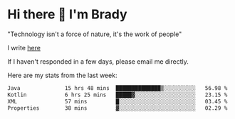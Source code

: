 # Hi there 👋 I'm Brady

"Technology isn't a force of nature, it's the work of people"

I write [here](https://github.com/hawk0120/blog)

If I haven't responded in a few days, please email me directly. 

Here are my stats from the last week:
<!--START_SECTION:waka-->

```txt
Java              15 hrs 48 mins  ██████████████▒░░░░░░░░░░   56.98 %
Kotlin            6 hrs 25 mins   █████▓░░░░░░░░░░░░░░░░░░░   23.15 %
XML               57 mins         █░░░░░░░░░░░░░░░░░░░░░░░░   03.45 %
Properties        38 mins         ▓░░░░░░░░░░░░░░░░░░░░░░░░   02.29 %
```

<!--END_SECTION:waka-->


